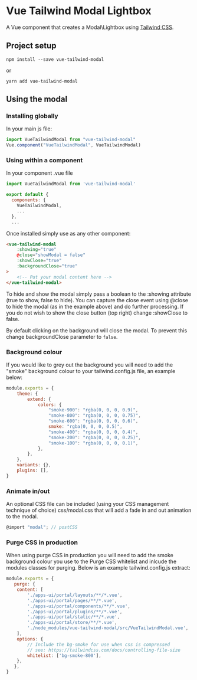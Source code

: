 # Vue Tailwind Modal Lightbox

A Vue component that creates a Modal\Lightbox using [Tailwind CSS](https://tailwindcss.com).

## Project setup

```
npm install --save vue-tailwind-modal
```

or

```
yarn add vue-tailwind-modal
```

## Using the modal

### Installing globally

In your main js file:

```js
import VueTailwindModal from "vue-tailwind-modal"
Vue.component("VueTailwindModal", VueTailwindModal)
```

### Using within a component

In your component .vue file

```js
import VueTailwindModal from 'vue-tailwind-modal'

export default {
  components: {
	VueTailwindModal,
	...
  },
  ...
```

Once installed simply use as any other component:

```html
<vue-tailwind-modal
	:showing="true"
	@close="showModal = false"
	:showClose="true"
	:backgroundClose="true"
>
	<!-- Put your modal content here -->
</vue-tailwind-modal>
```

To hide and show the modal simply pass a boolean to the :showing attribute (true to show, false to hide).
You can capture the close event using @close to hide the modal (as in the example above) and do further processing.
If you do not wish to show the close button (top right) change :showClose to false.

By default clicking on the background will close the modal. To prevent this change backgroundClose parameter to `false`.

### Background colour

If you would like to grey out the background you will need to add the "smoke" background colour to your tailwind.config.js file, an example below:

```js
module.exports = {
	theme: {
		extend: {
			colors: {
				"smoke-900": "rgba(0, 0, 0, 0.9)",
				"smoke-800": "rgba(0, 0, 0, 0.75)",
				"smoke-600": "rgba(0, 0, 0, 0.6)",
				smoke: "rgba(0, 0, 0, 0.5)",
				"smoke-400": "rgba(0, 0, 0, 0.4)",
				"smoke-200": "rgba(0, 0, 0, 0.25)",
				"smoke-100": "rgba(0, 0, 0, 0.1)",
			},
		},
	},
	variants: {},
	plugins: [],
}
```

### Animate in/out

An optional CSS file can be included (using your CSS management technique of choice) css/modal.css that will add a fade in and out animation to the modal.

```js
@import "modal"; // postCSS
```

### Purge CSS in production

When using purge CSS in production you will need to add the smoke background colour you use to the Purge CSS whitelist and inlcude the modules classes for purging. Below is an example tailwind.config.js extract:

```js
module.exports = {
   purge: {
	content: [
		'./apps-ui/portal/layouts/**/*.vue',
		'./apps-ui/portal/pages/**/*.vue',
		'./apps-ui/portal/components/**/*.vue',
		'./apps-ui/portal/plugins/**/*.vue',
		'./apps-ui/portal/static/**/*.vue',
		'./apps-ui/portal/store/**/*.vue',
		'./node_modules/vue-tailwind-modal/src/VueTailwindModal.vue',
	],
	options: {
		// Include the bg-smoke for use when css is compressed
		// see: https://tailwindcss.com/docs/controlling-file-size
		whitelist: ['bg-smoke-800'],
	},
   },
}
```
